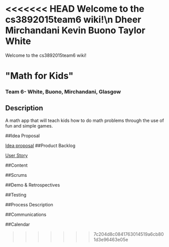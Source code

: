<<<<<<< HEAD
Welcome to the cs3892015team6 wiki!\n
Dheer Mirchandani
Kevin Buono
Taylor White
=======

Welcome to the cs3892015team6 wiki!

# "Math for Kids"

### Team 6- White, Buono, Mirchandani, Glasgow

## Description
   A math app that will teach kids how to do math problems through the use of fun and simple games.

##Idea Proposal 


[Idea proposal](https://docs.google.com/document/d/1o0RUbH-9sXfd12Y7m9fbz48obxD9f5t9gX_2GIzILI4/edit?usp=sharing)
##Product Backlog

[User Story](https://docs.google.com/spreadsheets/d/1oRnqetRfF3sC7l7EY2O_5K-VzG55G0tu28YvxEvIFd8/pubhtml)



##Content

##Scrums

##Demo & Retrospectives

##Testing

##Process Description

##Communications

##Calendar
>>>>>>> 7c204d8c0841763014519a6cb801d3e96463e05e
